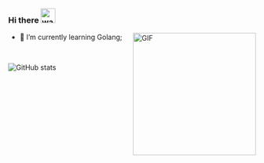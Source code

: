 ### Hi there <img alt="wave" src="https://raw.githubusercontent.com/MartinHeinz/MartinHeinz/master/wave.gif" width="30px">

 <img align="right" alt="GIF" src="https://media.giphy.com/media/836HiJc7pgzy8iNXCn/giphy.gif" width="250"/>
 
 - 🌱 I’m currently learning Golang;

<br />

![GitHub stats](https://github-readme-stats.vercel.app/api?username=kachunyip&show_icons=true&theme=vue&hide_border=true)
